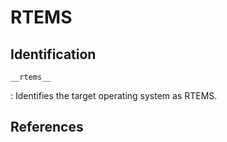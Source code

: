# RTEMS

## Identification

`__rtems__`

:   Identifies the target operating system as RTEMS.

## References

<!---
<gcc/config/aarch64/rtems.h> (14.2.0)

  #define TARGET_OS_CPP_BUILTINS()		\
      do {					\
    builtin_define ("__rtems__");		\
    builtin_define ("__USE_INIT_FINI__");	\
    builtin_assert ("system=rtems");	\
      } while (0)


<gcc/config/moxie/rtems.h> (14.2.0)

  #define TARGET_OS_CPP_BUILTINS()		\
    do						\
      {						\
        builtin_define_std ("moxie");		\
        builtin_define ("__rtems__");		\
        builtin_assert ("system=rtems");		\
      }						\
    while (0)


<gcc/config/nios2/rtems.h> (14.2.0)

  #define TARGET_OS_CPP_BUILTINS()        \
  do {                                    \
    builtin_define ("__rtems__");         \
    builtin_define ("__USE_INIT_FINI__"); \
    builtin_assert ("system=rtems");      \
  } while (0)


<gcc/config/or1k/rtems.h> (14.2.0)

  #define TARGET_OS_CPP_BUILTINS()		\
    do						\
      {						\
    builtin_define ("__rtems__");		\
    builtin_define ("__USE_INIT_FINI__");	\
    builtin_assert ("system=rtems");	\
      }						\
    while (0)


<gcc/config/riscv/rtems.h> (14.2.0)

  #define TARGET_OS_CPP_BUILTINS()		\
      do {					\
    builtin_define ("__rtems__");		\
    builtin_define ("__USE_INIT_FINI__");	\
    builtin_assert ("system=rtems");	\
      } while (0)

<gcc/config/rs6000/rtems.h> (14.2.0)

  #define TARGET_OS_CPP_BUILTINS()			\
    do							\
      {							\
        builtin_define ("__rtems__");			\
        builtin_define ("__USE_INIT_FINI__");		\
        builtin_assert ("system=rtems");			\
        if (TARGET_64BIT)					\
    {						\
      builtin_define ("__PPC__");			\
      builtin_define ("__PPC64__");			\
      builtin_define ("__powerpc64__");		\
      builtin_assert ("cpu=powerpc64");		\
      builtin_assert ("machine=powerpc64");		\
    }						\
        else						\
    {						\
      builtin_define_std ("PPC");			\
      builtin_define_std ("powerpc");		\
      builtin_assert ("cpu=powerpc");		\
      builtin_assert ("machine=powerpc");		\
      TARGET_OS_SYSV_CPP_BUILTINS ();		\
    }						\
      }							\
    while (0)


<gcc/config/sh/rtems.h> (14.2.0)

  #define TARGET_OS_CPP_BUILTINS() do {		\
    builtin_define( "__rtems__" );		\
    builtin_assert( "system=rtems" );		\
  } while (0)


<gcc/config/sh/rtemself.h> (14.2.0)

  #define TARGET_OS_CPP_BUILTINS() do {		\
    builtin_define( "__rtems__" );		\
    builtin_assert( "system=rtems" );		\
  } while (0)


<gcc/config/sparc/rtemself.h> (14.2.0)

  #define TARGET_OS_CPP_BUILTINS()		\
    do						\
      {						\
    builtin_define ("__rtems__");		\
    builtin_define ("__USE_INIT_FINI__");	\
    builtin_assert ("system=rtems");	\
    if (sparc_fix_b2bst)			\
      builtin_define ("__FIX_LEON3FT_B2BST"); \
    if (sparc_fix_gr712rc || sparc_fix_ut700 || sparc_fix_ut699) \
      builtin_define ("__FIX_LEON3FT_TN0018"); \
      }						\
    while (0)


<gcc/config/v850/rtems.h> (14.2.0)

  #define TARGET_OS_CPP_BUILTINS()		\
    do						\
      {						\
        builtin_define( "__rtems__" );		\
        builtin_assert( "system=rtems" );		\
      }						\
    while (0)
--->